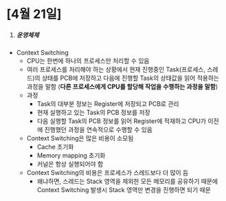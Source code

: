 # [4월 21일]

1. ##### 운영체제

- Context Switching
  - CPU는 한번에 하나의 프로세스만 처리할 수 있음
  - 여러 프로세스를 처리해야 하는 상황에서 현재 진행중인 Task(프로세스, 스레드)의 상태를 PCB에 저장하고 다음에 진행할 Task의 상태값을 읽어 적용하는 과정을 말함 
    (**다른 프로세스에게 CPU를 할당해 작업을 수행하는 과정을 말함**)
  - 과정
    - Task의 대부분 정보는 Register에 저장되고 PCB로 관리
    - 현재 실행하고 있는 Task의 PCB 정보를 저장
    - 다음 실행할 Task의 PCB 정보를 읽어 Register에 적재하고 CPU가 이전에 진행했던 과정을 연속적으로 수행할 수 있음
  - Context Switching은 많은 비용이 소모됨
    - Cache 초기화
    - Memory mapping 초기화
    - 커널은 항상 실행되어야 함
  - Context Switching의 비용은 프로세스가 스레드보다 더 많이 듬
    - 왜냐하면, 스레드는 Stack 영역을 제외한 모든 메모리를 공유하기 때문에 Context Switching 발생시 Stack 영역만 변경을 진행하면 되기 때문